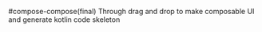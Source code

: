 #compose-compose(final)
Through drag and drop to make composable UI and generate kotlin code skeleton